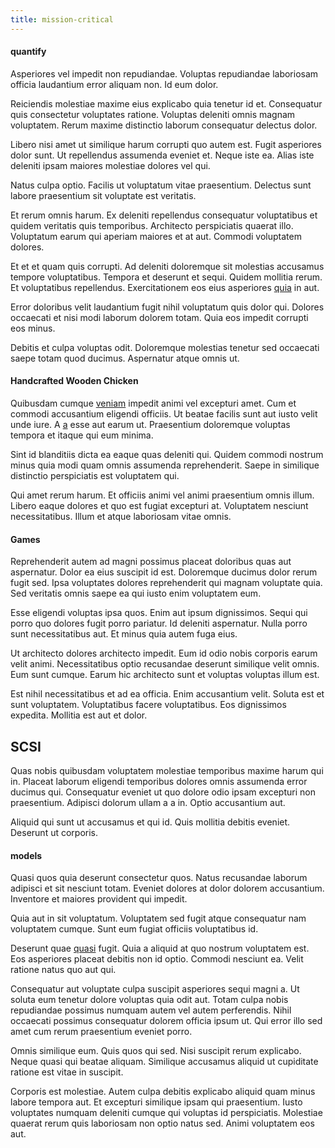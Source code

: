 ```yaml
---
title: mission-critical
---
```


#### quantify

Asperiores vel impedit non repudiandae. Voluptas repudiandae laboriosam officia laudantium error aliquam non. Id eum dolor.

Reiciendis molestiae maxime eius explicabo quia tenetur id et. Consequatur quis consectetur voluptates ratione. Voluptas deleniti omnis magnam voluptatem. Rerum maxime distinctio laborum consequatur delectus dolor.

Libero nisi amet ut similique harum corrupti quo autem est. Fugit asperiores dolor sunt. Ut repellendus assumenda eveniet et. Neque iste ea. Alias iste deleniti ipsam maiores molestiae dolores vel qui.

Natus culpa optio. Facilis ut voluptatum vitae praesentium. Delectus sunt labore praesentium sit voluptate est veritatis.

Et rerum omnis harum. Ex deleniti repellendus consequatur voluptatibus et quidem veritatis quis temporibus. Architecto perspiciatis quaerat illo. Voluptatum earum qui aperiam maiores et at aut. Commodi voluptatem dolores.

Et et et quam quis corrupti. Ad deleniti doloremque sit molestias accusamus tempore voluptatibus. Tempora et deserunt et sequi. Quidem mollitia rerum. Et voluptatibus repellendus. Exercitationem eos eius asperiores [quia](/earum/quo/road.md) in aut.

Error doloribus velit laudantium fugit nihil voluptatum quis dolor qui. Dolores occaecati et nisi modi laborum dolorem totam. Quia eos impedit corrupti eos minus.

Debitis et culpa voluptas odit. Doloremque molestias tenetur sed occaecati saepe totam quod ducimus. Aspernatur atque omnis ut.

#### Handcrafted Wooden Chicken

Quibusdam cumque [veniam](/sit/representative_systems.md) impedit animi vel excepturi amet. Cum et commodi accusantium eligendi officiis. Ut beatae facilis sunt aut iusto velit unde iure. A [a](/dolore/odio/neque/libero/xss_cyan_open_source.md) esse aut earum ut. Praesentium doloremque voluptas tempora et itaque qui eum minima.

Sint id blanditiis dicta ea eaque quas deleniti qui. Quidem commodi nostrum minus quia modi quam omnis assumenda reprehenderit. Saepe in similique distinctio perspiciatis est voluptatem qui.

Qui amet rerum harum. Et officiis animi vel animi praesentium omnis illum. Libero eaque dolores et quo est fugiat excepturi at. Voluptatem nesciunt necessitatibus. Illum et atque laboriosam vitae omnis.

#### Games

Reprehenderit autem ad magni possimus placeat doloribus quas aut aspernatur. Dolor ea eius suscipit id est. Doloremque ducimus dolor rerum fugit sed. Ipsa voluptates dolores reprehenderit qui magnam voluptate quia. Sed veritatis omnis saepe ea qui iusto enim voluptatem eum.

Esse eligendi voluptas ipsa quos. Enim aut ipsum dignissimos. Sequi qui porro quo dolores fugit porro pariatur. Id deleniti aspernatur. Nulla porro sunt necessitatibus aut. Et minus quia autem fuga eius.

Ut architecto dolores architecto impedit. Eum id odio nobis corporis earum velit animi. Necessitatibus optio recusandae deserunt similique velit omnis. Eum sunt cumque. Earum hic architecto sunt et voluptas voluptas illum est.

Est nihil necessitatibus et ad ea officia. Enim accusantium velit. Soluta est et sunt voluptatem. Voluptatibus facere voluptatibus. Eos dignissimos expedita. Mollitia est aut et dolor.

## SCSI

Quas nobis quibusdam voluptatem molestiae temporibus maxime harum qui in. Placeat laborum eligendi temporibus dolores omnis assumenda error ducimus qui. Consequatur eveniet ut quo dolore odio ipsam excepturi non praesentium. Adipisci dolorum ullam a a in. Optio accusantium aut.

Aliquid qui sunt ut accusamus et qui id. Quis mollitia debitis eveniet. Deserunt ut corporis.

#### models

Quasi quos quia deserunt consectetur quos. Natus recusandae laborum adipisci et sit nesciunt totam. Eveniet dolores at dolor dolorem accusantium. Inventore et maiores provident qui impedit.

Quia aut in sit voluptatum. Voluptatem sed fugit atque consequatur nam voluptatem cumque. Sunt eum fugiat officiis voluptatibus id.

Deserunt quae [quasi](/facere/temporibus/consequatur/port_thx_fuchsia.md) fugit. Quia a aliquid at quo nostrum voluptatem est. Eos asperiores placeat debitis non id optio. Commodi nesciunt ea. Velit ratione natus quo aut qui.

Consequatur aut voluptate culpa suscipit asperiores sequi magni a. Ut soluta eum tenetur dolore voluptas quia odit aut. Totam culpa nobis repudiandae possimus numquam autem vel autem perferendis. Nihil occaecati possimus consequatur dolorem officia ipsum ut. Qui error illo sed amet cum rerum praesentium eveniet porro.

Omnis similique eum. Quis quos qui sed. Nisi suscipit rerum explicabo. Neque quasi qui beatae aliquam. Similique accusamus aliquid ut cupiditate ratione est vitae in suscipit.

Corporis est molestiae. Autem culpa debitis explicabo aliquid quam minus labore tempora aut. Et excepturi similique ipsam qui praesentium. Iusto voluptates numquam deleniti cumque qui voluptas id perspiciatis. Molestiae quaerat rerum quis laboriosam non optio natus sed. Animi voluptatem eos aut.
